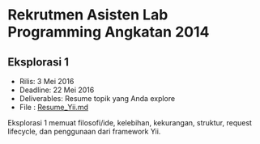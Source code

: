 # Rekrutmen Asisten Lab Programming Angkatan 2014

## Eksplorasi 1
* Rilis: 3 Mei 2016
* Deadline: 22 Mei 2016
* Deliverables: Resume topik yang Anda explore
* File : [Resume_Yii.md](https://github.com/adeyura/rekrutmen-labpro/blob/master/Resume_Yii.md)

Eksplorasi 1 memuat filosofi/ide, kelebihan, kekurangan, struktur, request lifecycle, dan penggunaan dari framework Yii.
